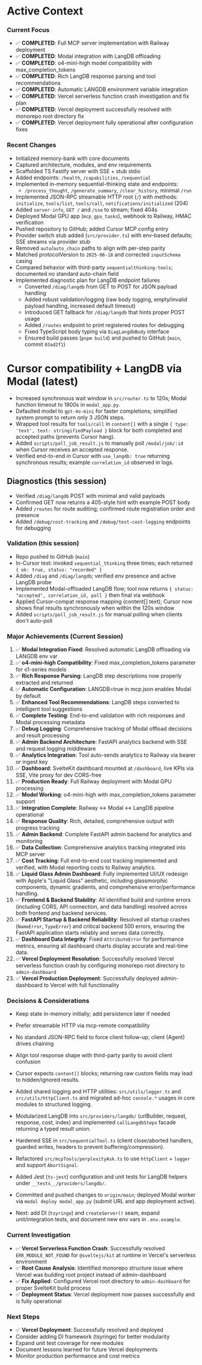 # Active Context

### Current Focus
- ✅ **COMPLETED**: Full MCP server implementation with Railway deployment
- ✅ **COMPLETED**: Modal integration with LangDB offloading 
- ✅ **COMPLETED**: o4-mini-high model compatibility with max_completion_tokens
- ✅ **COMPLETED**: Rich LangDB response parsing and tool recommendations
- ✅ **COMPLETED**: Automatic LANGDB environment variable integration
- ✅ **COMPLETED**: Vercel serverless function crash investigation and fix plan
- ✅ **COMPLETED**: Vercel deployment successfully resolved with monorepo root directory fix
- ✅ **COMPLETED**: Vercel deployment fully operational after configuration fixes

### Recent Changes
- Initialized memory-bank with core documents
- Captured architecture, modules, and env requirements
- Scaffolded TS Fastify server with SSE + stub stdio
- Added endpoints: `/health`, `/capabilities`, `/sequential`
- Implemented in-memory sequential-thinking state and endpoints:
  - `/process_thought`, `/generate_summary`, `/clear_history`, minimal `/run`
- Implemented JSON-RPC streamable HTTP root (`/`) with methods: `initialize`, `tools/list`, `tools/call`, `notifications/initialized` (204)
- Added `server-info`, `GET /` and `/sse` to stream; fixed 404s
- Deployed Modal GPU app (`mcp_gpu_tasks`), webhook to Railway, HMAC verification
- Pushed repository to GitHub; added Cursor MCP config entry
- Provider switch stub added (`src/provider.ts`) with env-based defaults; SSE streams via provider stub
- Removed `auto`/`auto_chain` paths to align with per-step parity
- Matched protocolVersion to `2025-06-18` and corrected `inputSchema` casing
- Compared behavior with third-party `sequentialthinking-tools`; documented no standard auto-chain field
 - Implemented diagnostic plan for LangDB endpoint failures
   - Converted `/diag/langdb` from GET to POST for JSON payload handling
   - Added robust validation/logging (raw body logging, empty/invalid payload handling, increased default timeout)
   - Introduced GET fallback for `/diag/langdb` that hints proper POST usage
   - Added `/routes` endpoint to print registered routes for debugging
   - Fixed TypeScript body typing via `DiagLangdbBody` interface
   - Ensured build passes (`pnpm build`) and pushed to GitHub (`main`, commit `03ad2f1`)

# Cursor compatibility + LangDB via Modal (latest)
- Increased synchronous wait window in `src/router.ts` to 120s; Modal function timeout to 1800s in `modal_app.py`.
- Defaulted model to `gpt-4o-mini` for faster completions; simplified system prompt to return only 3 JSON steps.
- Wrapped tool results for `tools/call` in `content[]` with a single `{ type: 'text', text: stringifiedPayload }` block for both completed and accepted paths (prevents Cursor hang).
- Added `scripts/poll_job_result.js` to manually poll `/modal/job/:id` when Cursor receives an accepted response.
- Verified end-to-end in Cursor with `use_langdb: true` returning synchronous results; example `correlation_id` observed in logs.

## Diagnostics (this session)
- Verified `/diag/langdb` POST with minimal and valid payloads
- Confirmed GET now returns a 405-style hint with example POST body
- Added `/routes` for route auditing; confirmed route registration order and presence
- Added `/debug/cost-tracking` and `/debug/test-cost-logging` endpoints for debugging

### Validation (this session)
- Repo pushed to GitHub (`main`)
- In-Cursor test: invoked `sequential_thinking` three times; each returned `{ ok: true, status: "recorded" }`
 - Added `/diag` and `/diag/langdb`; verified env presence and active LangDB probe
 - Implemented Modal-offloaded LangDB flow; tool now returns `{ status: "accepted", correlation_id, poll }` then final via webhook
  - Applied Cursor-compat response mapping (content[] text); Cursor now shows final results synchronously when within the 120s window
  - Added `scripts/poll_job_result.js` for manual polling when clients don't auto-poll

### Major Achievements (Current Session)
1. ✅ **Modal Integration Fixed**: Resolved automatic LangDB offloading via LANGDB env var
2. ✅ **o4-mini-high Compatibility**: Fixed max_completion_tokens parameter for o1-series models  
3. ✅ **Rich Response Parsing**: LangDB step descriptions now properly extracted and returned
4. ✅ **Automatic Configuration**: LANGDB=true in mcp.json enables Modal by default
5. ✅ **Enhanced Tool Recommendations**: LangDB steps converted to intelligent tool suggestions
6. ✅ **Complete Testing**: End-to-end validation with rich responses and Modal processing metadata
7. ✅ **Debug Logging**: Comprehensive tracking of Modal offload decisions and result processing
8. ✅ **Admin Backend Architecture**: FastAPI analytics backend with SSE and request logging middleware
9. ✅ **Analytics Integration**: Tool auto-sends analytics to Railway via bearer or ingest key
10. ✅ **Dashboard**: SvelteKit dashboard mounted at `/dashboard`, live KPIs via SSE, Vite proxy for dev CORS-free
11. ✅ **Production Ready**: Full Railway deployment with Modal GPU processing
12. ✅ **Model Working**: o4-mini-high with max_completion_tokens parameter support
13. ✅ **Integration Complete**: Railway ↔ Modal ↔ LangDB pipeline operational
14. ✅ **Response Quality**: Rich, detailed, comprehensive output with progress tracking
15. ✅ **Admin Backend**: Complete FastAPI admin backend for analytics and monitoring
16. ✅ **Data Collection**: Comprehensive analytics tracking integrated into MCP server
17. ✅ **Cost Tracking**: Full end-to-end cost tracking implemented and verified, with Modal reporting costs to Railway analytics.
18. ✅ **Liquid Glass Admin Dashboard**: Fully implemented UI/UX redesign with Apple's "Liquid Glass" aesthetic, including glassmorphic components, dynamic gradients, and comprehensive error/performance handling.
19. ✅ **Frontend & Backend Stability**: All identified build and runtime errors (including CORS, API connection, and data handling) resolved across both frontend and backend services.
20. ✅ **FastAPI Startup & Backend Reliability**: Resolved all startup crashes (`NameError`, `TypeError`) and critical backend 500 errors, ensuring the FastAPI application starts reliably and serves data correctly.
21. ✅ **Dashboard Data Integrity**: Fixed `AttributeError` for performance metrics, ensuring all dashboard charts display accurate and real-time data.
22. ✅ **Vercel Deployment Resolution**: Successfully resolved Vercel serverless function crash by configuring monorepo root directory to `admin-dashboard`
23. ✅ **Vercel Production Deployment**: Successfully deployed admin-dashboard to Vercel with full functionality

### Decisions & Considerations
- Keep state in-memory initially; add persistence later if needed
- Prefer streamable HTTP via mcp-remote compatibility
- No standard JSON-RPC field to force client follow-up; client (Agent) drives chaining
- Align tool response shape with third-party parity to avoid client confusion
- Cursor expects `content[]` blocks; returning raw custom fields may lead to hidden/ignored results.

- Added shared logging and HTTP utilities: `src/utils/logger.ts` and `src/utils/httpClient.ts` and migrated ad-hoc `console.*` usages in core modules to structured logging.
- Modularized LangDB into `src/providers/langdb/` (urlBuilder, request, response, cost, index) and implemented `callLangdbSteps` facade returning a typed result union.
- Hardened SSE in `src/sequentialTool.ts` (client close/aborted handlers, guarded writes, headers to prevent buffering/compression).
- Refactored `src/mcpTools/perplexityAsk.ts` to use `httpClient` + `logger` and support `AbortSignal`.
- Added Jest (`ts-jest`) configuration and unit tests for LangDB helpers under `__tests__/providers/langdb/`.
- Committed and pushed changes to `origin/main`; deployed Modal worker via `modal deploy modal_app.py` (submit URL and app deployment active).
- Next: add DI (`tsyringe`) and `createServer()` seam, expand unit/integration tests, and document new env vars in `.env.example`.

### Current Investigation
- ✅ **Vercel Serverless Function Crash**: Successfully resolved `ERR_MODULE_NOT_FOUND` for `@sveltejs/kit` at runtime in Vercel's serverless environment
- ✅ **Root Cause Analysis**: Identified monorepo structure issue where Vercel was building root project instead of admin-dashboard
- ✅ **Fix Applied**: Configured Vercel root directory to `admin-dashboard` for proper SvelteKit build process
- ✅ **Deployment Status**: Vercel deployment now passes successfully and is fully operational

### Next Steps
- ✅ **Vercel Deployment**: Successfully resolved and deployed
- Consider adding DI framework (tsyringe) for better modularity
- Expand unit test coverage for new modules
- Document lessons learned for future Vercel deployments
- Monitor production performance and cost metrics
